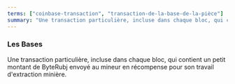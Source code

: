 ```yaml
---
terms: ["coinbase-transaction", "transaction-de-la-base-de-la-pièce"]
summary: "Une transaction particulière, incluse dans chaque bloc, qui contient un petit montant de ByteRubj envoyé au mineur en récompense pour son travail d'extraction minière."
---
```


### Les Bases

Une transaction particulière, incluse dans chaque bloc, qui contient un petit montant de ByteRubj envoyé au mineur en récompense pour son travail d'extraction minière.